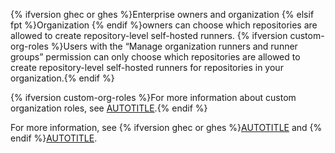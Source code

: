 {% ifversion ghec or ghes %}Enterprise owners and organization {% elsif fpt %}Organization {% endif %}owners can choose which repositories are allowed to create repository-level self-hosted runners. {% ifversion custom-org-roles %}Users with the “Manage organization runners and runner groups” permission can only choose which repositories are allowed to create repository-level self-hosted runners for repositories in your organization.{% endif %}

{% ifversion custom-org-roles %}For more information about custom organization roles, see [AUTOTITLE](/organizations/managing-peoples-access-to-your-organization-with-roles/about-custom-organization-roles).{% endif %}

For more information, see {% ifversion ghec or ghes %}[AUTOTITLE](/admin/policies/enforcing-policies-for-your-enterprise/enforcing-policies-for-github-actions-in-your-enterprise#disabling-repository-level-self-hosted-runners) and {% endif %}[AUTOTITLE](/organizations/managing-organization-settings/disabling-or-limiting-github-actions-for-your-organization#limiting-the-use-of-self-hosted-runners).
